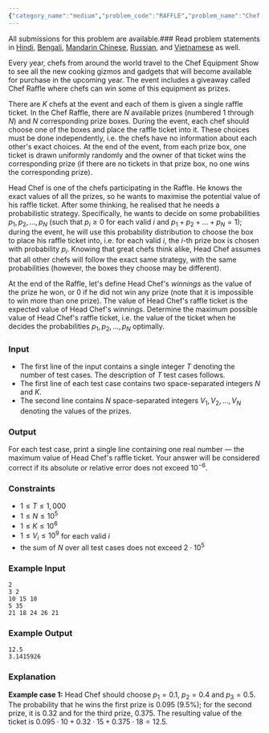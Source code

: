 ```yaml
---
{"category_name":"medium","problem_code":"RAFFLE","problem_name":"Chef Raffle","languages_supported":{"0":"C","1":"CPP14","2":"JAVA","3":"PYTH","4":"PYTH 3.6","5":"PYPY","6":"CS2","7":"PAS fpc","8":"PAS gpc","9":"RUBY","10":"PHP","11":"GO","12":"NODEJS","13":"HASK","14":"rust","15":"SCALA","16":"swift","17":"D","18":"PERL","19":"FORT","20":"WSPC","21":"ADA","22":"CAML","23":"ICK","24":"BF","25":"ASM","26":"CLPS","27":"PRLG","28":"ICON","29":"SCM qobi","30":"PIKE","31":"ST","32":"NICE","33":"LUA","34":"BASH","35":"NEM","36":"LISP sbcl","37":"LISP clisp","38":"SCM guile","39":"JS","40":"ERL","41":"TCL","42":"kotlin","43":"PERL6","44":"TEXT","45":"SCM chicken","46":"PYP3","47":"CLOJ","48":"COB","49":"FS"},"max_timelimit":1,"source_sizelimit":50000,"problem_author":"pieguy","problem_tester":null,"date_added":"28-01-2019","tags":{"0":"calculus","1":"hard","2":"lagrange","3":"pieguy","4":"probability","5":"snckfl19"},"editorial_url":"https://discuss.codechef.com/problems/RAFFLE","time":{"view_start_date":1550311200,"submit_start_date":1550311200,"visible_start_date":1550311200,"end_date":1735669800},"is_direct_submittable":false,"layout":"problem"}
---
```

<span class="solution-visible-txt">All submissions for this problem are available.</span>### Read problem statements in [Hindi](http://www.codechef.com/download/translated/SNCKFL19/hindi/RAFFLE.pdf), [Bengali](http://www.codechef.com/download/translated/SNCKFL19/bengali/RAFFLE.pdf), [Mandarin Chinese](http://www.codechef.com/download/translated/SNCKFL19/mandarin/RAFFLE.pdf), [Russian](http://www.codechef.com/download/translated/SNCKFL19/russian/RAFFLE.pdf), and [Vietnamese](http://www.codechef.com/download/translated/SNCKFL19/vietnamese/RAFFLE.pdf) as well.

Every year, chefs from around the world travel to the Chef Equipment Show to see all the new cooking gizmos and gadgets that will become available for purchase in the upcoming year. The event includes a giveaway called Chef Raffle where chefs can win some of this equipment as prizes.

There are $K$ chefs at the event and each of them is given a single raffle ticket. In the Chef Raffle, there are $N$ available prizes (numbered $1$ through $N$) and $N$ corresponding prize boxes. During the event, each chef should choose one of the boxes and place the raffle ticket into it. These choices must be done independently, i.e. the chefs have no information about each other's exact choices. At the end of the event, from each prize box, one ticket is drawn uniformly randomly and the owner of that ticket wins the corresponding prize (if there are no tickets in that prize box, no one wins the corresponding prize).

Head Chef is one of the chefs participating in the Raffle. He knows the exact values of all the prizes, so he wants to maximise the potential value of his raffle ticket. After some thinking, he realised that he needs a probabilistic strategy. Specifically, he wants to decide on some probabilities $p_1, p_2, \ldots, p_N$ (such that $p_i \ge 0$ for each valid $i$ and $p_1 + p_2 + \ldots + p_N = 1$); during the event, he will use this probability distribution to choose the box to place his raffle ticket into, i.e. for each valid $i$, the $i$-th prize box is chosen with probability $p_i$. Knowing that great chefs think alike, Head Chef assumes that all other chefs will follow the exact same strategy, with the same probabilities (however, the boxes they choose may be different).

At the end of the Raffle, let's define Head Chef's *winnings* as the value of the prize he won, or $0$ if he did not win any prize (note that it is impossible to win more than one prize). The value of Head Chef's raffle ticket is the expected value of Head Chef's winnings. Determine the maximum possible value of Head Chef's raffle ticket, i.e. the value of the ticket when he decides the probabilities $p_1, p_2, \ldots, p_N$ optimally.

### Input
- The first line of the input contains a single integer $T$ denoting the number of test cases. The description of $T$ test cases follows.
- The first line of each test case contains two space-separated integers $N$ and $K$.
- The second line contains $N$ space-separated integers $V_1, V_2, \ldots, V_N$ denoting the values of the prizes.

### Output
For each test case, print a single line containing one real number — the maximum value of Head Chef's raffle ticket. Your answer will be considered correct if its absolute or relative error does not exceed $10^{-6}$.

### Constraints 
- $1 \le T \le 1,000$
- $1 \le N \le 10^5$
- $1 \le K \le 10^6$
- $1 \le V_i \le 10^9$ for each valid $i$
- the sum of $N$ over all test cases does not exceed $2 \cdot 10^5$

### Example Input
```
2
3 2
10 15 18
5 35
21 18 24 26 21
```

### Example Output
```
12.5
3.1415926
```

### Explanation
**Example case 1:** Head Chef should choose $p_1 = 0.1$, $p_2 = 0.4$ and $p_3 = 0.5$. The probability that he wins the first prize is $0.095$ ($9.5 \%$); for the second prize, it is $0.32$ and for the third prize, $0.375$. The resulting value of the ticket is $0.095 \cdot 10 + 0.32 \cdot 15 + 0.375 \cdot 18 = 12.5$.
